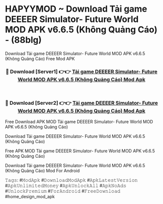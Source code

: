 # HAPYYMOD ~ Download Tải game DEEEER Simulator- Future World MOD APK v6.6.5 (Không Quảng Cáo) - (88blg)
Download Tải game DEEEER Simulator- Future World MOD APK v6.6.5 (Không Quảng Cáo) Free Mod APK

<div align="center">
<h3>🔴 Download [Server1] 👉👉 <a href="https://apk-comot.site?title=Tải_game_DEEEER_Simulator-_Future_World_MOD_APK_v6.6.5_(Không_Quảng_Cáo)">Tải game DEEEER Simulator- Future World MOD APK v6.6.5 (Không Quảng Cáo) Mod Apk</a></h3><br>

<h3>🔴 Download [Server2] 👉👉 <a href="https://apk-comot.site?title=Tải_game_DEEEER_Simulator-_Future_World_MOD_APK_v6.6.5_(Không_Quảng_Cáo)">Tải game DEEEER Simulator- Future World MOD APK v6.6.5 (Không Quảng Cáo) Mod Apk</a></h3>
</div>


Free Download APK MOD Tải game DEEEER Simulator- Future World MOD APK v6.6.5 (Không Quảng Cáo)

Download Tải game DEEEER Simulator- Future World MOD APK v6.6.5 (Không Quảng Cáo) 

Free APK MOD Tải game DEEEER Simulator- Future World MOD APK v6.6.5 (Không Quảng Cáo) 

Download Tải game DEEEER Simulator- Future World MOD APK v6.6.5 (Không Quảng Cáo) Mod For Android

𝚃𝚊𝚐𝚜: #𝙼𝚘𝚍𝙰𝚙𝚔 #𝙳𝚘𝚠𝚗𝚕𝚘𝚊𝚍𝙼𝚘𝚍𝙰𝚙𝚔 #𝙰𝚙𝚔𝙻𝚊𝚝𝚎𝚜𝚝𝚅𝚎𝚛𝚜𝚒𝚘𝚗 #𝙰𝚙𝚔𝚄𝚗𝚕𝚒𝚖𝚒𝚝𝚎𝚍𝙼𝚘𝚗𝚎𝚢 #𝙰𝚙𝚔𝚄𝚗𝚕𝚘𝚌𝚔𝙰𝚕𝚕 #𝙰𝚙𝚔𝙽𝚘𝙰𝚍𝚜 #𝚄𝚗𝚕𝚘𝚌𝚔𝙿𝚛𝚎𝚖𝚒𝚞𝚖 #𝙵𝚘𝚛𝙰𝚗𝚍𝚛𝚘𝚒𝚍 #𝙵𝚛𝚎𝚎𝙳𝚘𝚠𝚗𝚕𝚘𝚊𝚍 #home_design_mod_apk